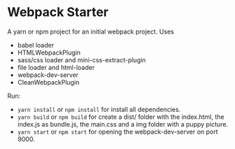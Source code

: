 <h1>Webpack Starter</h1>

A yarn or npm project for an initial webpack project.
Uses
- babel loader
- HTMLWebpackPlugin
- sass/css loader and mini-css-extract-plugin
- file loader and html-loader
- webpack-dev-server
- CleanWebpackPlugin

Run:
- `yarn install` or `npm install` for install all dependencies.
- `yarn build` or `npm build` for create a dist/ folder with the index.html, the index.js as bundle.js, the main.css and a img folder with a puppy picture.
- `yarn start` or `npm start` for opening the webpack-dev-server on port 9000.